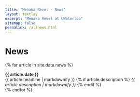 ```yaml
---
title: "Menaka Revel - News"
layout: textlay
excerpt: "Menaka Revel at UWaterloo"
sitemap: false
permalink: /allnews.html
---
```


# News
{% for article in site.data.news %}
<div>
  <strong>{{ article.date }}</strong><br>
  {{ article.headline | markdownify }}
  {% if article.description %}
    <em>{{ article.description | markdownify }}</em>
  {% endif %}
  <br>
</div>
{% endfor %}


<!-- <br><em></em> -->